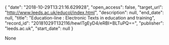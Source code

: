 {
  "date": "2018-10-29T13:21:16.629928", 
  "open_access": false, 
  "target_url": "http://www.leeds.ac.uk/educol/index.html", 
  "description": null, 
  "end_date": null, 
  "title": "Education-line : Electronic Texts in education and training", 
  "record_id": "20181029T132116/hewITgEyD4/eRBI+BLTuPQ==", 
  "publisher": "leeds.ac.uk", 
  "start_date": null
}

None
